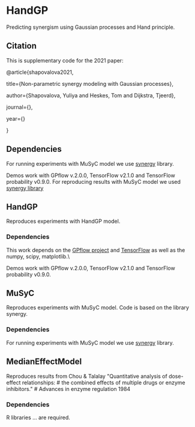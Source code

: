 # HandGP

Predicting synergism using Gaussian processes and Hand principle.

## Citation

This is supplementary code for the 2021 paper:

@article{shapovalova2021,

  title={Non-parametric synergy modeling with Gaussian processes},
  
  author={Shapovalova, Yuliya and Heskes, Tom and Dijkstra, Tjeerd},
  
  journal={},
  
  year={}
  
}

## Dependencies


For running experiments with MuSyC model we use [synergy](https://pypi.org/project/synergy/) library.

Demos work with GPflow v.2.0.0, TensorFlow v2.1.0 and TensorFlow probability v0.9.0. For reproducing results with MuSyC model we used [synergy library](https://pypi.org/project/synergy/)

## HandGP
Reproduces experiments with HandGP model.

### Dependencies 
This work depends on the [GPflow project](https://www.gpflow.org/) and [TensorFlow](https://www.tensorflow.org/) as well as the numpy, scipy, matplotlib.\\

Demos work with GPflow v.2.0.0, TensorFlow v2.1.0 and TensorFlow probability v0.9.0. 

## MuSyC
Reproduces experiments with MuSyC model. Code is based on the library synergy. 

### Dependencies 
For running experiments with MuSyC model we use [synergy](https://pypi.org/project/synergy/) library.

## MedianEffectModel
Reproduces results from Chou & Talalay "Quantitative analysis of dose-effect relationships: #   the combined effects of multiple drugs or enzyme inhibitors." #   Advances in enzyme regulation 1984


### Dependencies 

R libraries ... are required. 
